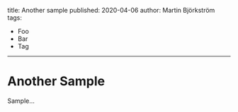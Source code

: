 title: Another sample
published: 2020-04-06
author: Martin Björkström
tags:
  - Foo
  - Bar
  - Tag
---
# Another Sample

Sample...